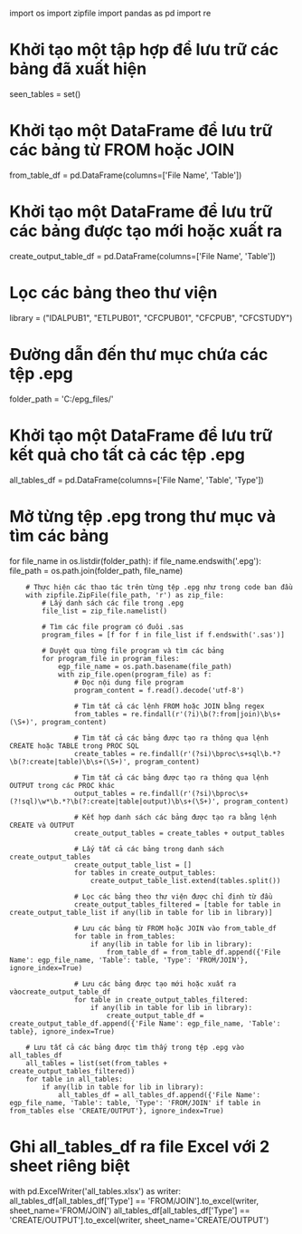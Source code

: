 import os
import zipfile
import pandas as pd
import re

# Khởi tạo một tập hợp để lưu trữ các bảng đã xuất hiện
seen_tables = set()

# Khởi tạo một DataFrame để lưu trữ các bảng từ FROM hoặc JOIN
from_table_df = pd.DataFrame(columns=['File Name', 'Table'])

# Khởi tạo một DataFrame để lưu trữ các bảng được tạo mới hoặc xuất ra
create_output_table_df = pd.DataFrame(columns=['File Name', 'Table'])

# Lọc các bảng theo thư viện
library = ("IDALPUB1", "ETLPUB01", "CFCPUB01", "CFCPUB", "CFCSTUDY")

# Đường dẫn đến thư mục chứa các tệp .epg
folder_path = 'C:/epg_files/'

# Khởi tạo một DataFrame để lưu trữ kết quả cho tất cả các tệp .epg
all_tables_df = pd.DataFrame(columns=['File Name', 'Table', 'Type'])

# Mở từng tệp .epg trong thư mục và tìm các bảng
for file_name in os.listdir(folder_path):
    if file_name.endswith('.epg'):
        file_path = os.path.join(folder_path, file_name)
        
        # Thực hiện các thao tác trên từng tệp .epg như trong code ban đầu
        with zipfile.ZipFile(file_path, 'r') as zip_file:
            # Lấy danh sách các file trong .epg
            file_list = zip_file.namelist()

            # Tìm các file program có đuôi .sas
            program_files = [f for f in file_list if f.endswith('.sas')]

            # Duyệt qua từng file program và tìm các bảng
            for program_file in program_files:
                egp_file_name = os.path.basename(file_path)
                with zip_file.open(program_file) as f:
                    # Đọc nội dung file program
                    program_content = f.read().decode('utf-8')

                    # Tìm tất cả các lệnh FROM hoặc JOIN bằng regex
                    from_tables = re.findall(r'(?i)\b(?:from|join)\b\s+(\S+)', program_content)

                    # Tìm tất cả các bảng được tạo ra thông qua lệnh CREATE hoặc TABLE trong PROC SQL
                    create_tables = re.findall(r'(?si)\bproc\s+sql\b.*?\b(?:create|table)\b\s+(\S+)', program_content)

                    # Tìm tất cả các bảng được tạo ra thông qua lệnh OUTPUT trong các PROC khác
                    output_tables = re.findall(r'(?si)\bproc\s+(?!sql)\w*\b.*?\b(?:create|table|output)\b\s+(\S+)', program_content)

                    # Kết hợp danh sách các bảng được tạo ra bằng lệnh CREATE và OUTPUT
                    create_output_tables = create_tables + output_tables

                    # Lấy tất cả các bảng trong danh sách create_output_tables
                    create_output_table_list = []
                    for tables in create_output_tables:
                        create_output_table_list.extend(tables.split())

                    # Lọc các bảng theo thư viện được chỉ định từ đầu
                    create_output_tables_filtered = [table for table in create_output_table_list if any(lib in table for lib in library)]

                    # Lưu các bảng từ FROM hoặc JOIN vào from_table_df
                    for table in from_tables:
                        if any(lib in table for lib in library):
                            from_table_df = from_table_df.append({'File Name': egp_file_name, 'Table': table, 'Type': 'FROM/JOIN'}, ignore_index=True)

                    # Lưu các bảng được tạo mới hoặc xuất ra vàocreate_output_table_df
                    for table in create_output_tables_filtered:
                        if any(lib in table for lib in library):
                            create_output_table_df = create_output_table_df.append({'File Name': egp_file_name, 'Table': table}, ignore_index=True)

        # Lưu tất cả các bảng được tìm thấy trong tệp .epg vào all_tables_df
        all_tables = list(set(from_tables + create_output_tables_filtered))
        for table in all_tables:
            if any(lib in table for lib in library):
                all_tables_df = all_tables_df.append({'File Name': egp_file_name, 'Table': table, 'Type': 'FROM/JOIN' if table in from_tables else 'CREATE/OUTPUT'}, ignore_index=True)

# Ghi all_tables_df ra file Excel với 2 sheet riêng biệt
with pd.ExcelWriter('all_tables.xlsx') as writer:
    all_tables_df[all_tables_df['Type'] == 'FROM/JOIN'].to_excel(writer, sheet_name='FROM/JOIN')
    all_tables_df[all_tables_df['Type'] == 'CREATE/OUTPUT'].to_excel(writer, sheet_name='CREATE/OUTPUT')
